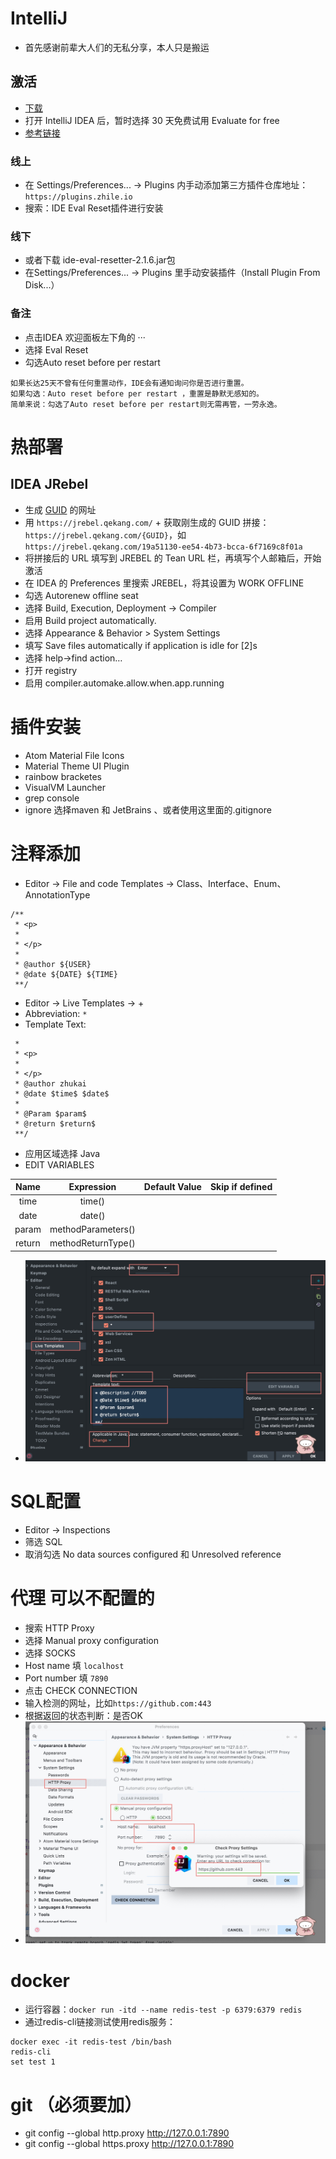 # IntelliJ
- 首先感谢前辈大人们的无私分享，本人只是搬运

## 激活
- [下载](https://www.jetbrains.com/idea/download/#section=mac)
- 打开 IntelliJ IDEA 后，暂时选择 30 天免费试用 Evaluate for free
- [参考链接](https://www.macfz.com/a/Jetbrainscrack.html)
### 线上
- 在 Settings/Preferences... -> Plugins 内手动添加第三方插件仓库地址：`https://plugins.zhile.io`
- 搜索：IDE Eval Reset插件进行安装
### 线下
- 或者下载 ide-eval-resetter-2.1.6.jar包
- 在Settings/Preferences... -> Plugins 里手动安装插件（Install Plugin From Disk...）
### 备注
- 点击IDEA 欢迎面板左下角的 ··· 
- 选择 Eval Reset
- 勾选Auto reset before per restart
```
如果长达25天不曾有任何重置动作，IDE会有通知询问你是否进行重置。
如果勾选：Auto reset before per restart ，重置是静默无感知的。
简单来说：勾选了Auto reset before per restart则无需再管，一劳永逸。
```

# 热部署
## IDEA JRebel

- 生成 [GUID](https://www.guidgen.com) 的网址
- 用 `https://jrebel.qekang.com/` + 获取刚生成的 GUID 拼接：`https://jrebel.qekang.com/{GUID}`，如 `https://jrebel.qekang.com/19a51130-ee54-4b73-bcca-6f7169c8f01a`
- 将拼接后的 URL 填写到 JREBEL 的 Tean URL 栏，再填写个人邮箱后，开始激活
- 在 IDEA 的 Preferences 里搜索 JREBEL，将其设置为 WORK OFFLINE
- 勾选 Autorenew offline seat
- 选择 Build, Execution, Deployment -> Compiler
- 启用 Build project automatically.
- 选择 Appearance & Behavior > System Settings
- 填写 Save files automatically if application is idle for [2]s
- 选择 help->find action…
- 打开 registry
- 启用 compiler.automake.allow.when.app.running

# 插件安装
- Atom Material File Icons
- Material Theme UI Plugin
- rainbow bracketes 
- VisualVM Launcher
- grep console
- ignore   选择maven 和 JetBrains 、或者使用这里面的.gitignore

# 注释添加
- Editor -> File and code Templates -> Class、Interface、Enum、AnnotationType
```
/**
 * <p>
 * 
 * </p>
 * 
 * @author ${USER}
 * @date ${DATE} ${TIME}
 **/
```
- Editor -> Live Templates -> +
- Abbreviation: `*`
- Template Text:
```
 * 
 * <p>
 * 
 * </p>
 * @author zhukai
 * @date $time$ $date$
 *
 * @Param $param$
 * @return $return$
 **/
 ```
 - 应用区域选择 Java
 - EDIT VARIABLES
 
 | Name | Expression | Default Value | Skip if defined |
 | :----: | :----: | :----: | :----: | 
 | time | time() |||
 | date | date() |||
 | param | methodParameters() |||
 | return | methodReturnType() |||
 
 - ![img](./template.jpg)

# SQL配置
- Editor -> Inspections 
- 筛选 SQL
- 取消勾选 No data sources configured 和 Unresolved reference
 
 # 代理 可以不配置的
 - 搜索 HTTP Proxy
 - 选择 Manual proxy configuration
 - 选择 SOCKS
 - Host name 填 `localhost`
 - Port number 填 `7890`
 - 点击 CHECK CONNECTION
 - 输入检测的网址，比如`https://github.com:443`
 - 根据返回的状态判断：是否OK
 - ![img](./idea_proxy.jpg)


# docker
- 运行容器：`docker run -itd --name redis-test -p 6379:6379 redis`
- 通过redis-cli链接测试使用redis服务：
```
docker exec -it redis-test /bin/bash
redis-cli
set test 1
```


# git （必须要加）
- git config --global http.proxy http://127.0.0.1:7890
- git config --global https.proxy http://127.0.0.1:7890


